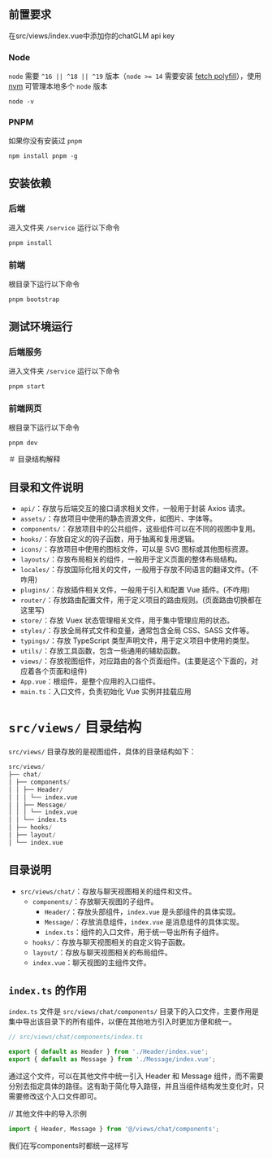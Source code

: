 ## 前置要求

在src/views/index.vue中添加你的chatGLM api key

### Node

`node` 需要 `^16 || ^18 || ^19` 版本（`node >= 14` 需要安装 [fetch polyfill](https://github.com/developit/unfetch#usage-as-a-polyfill)），使用 [nvm](https://github.com/nvm-sh/nvm) 可管理本地多个 `node` 版本

```shell
node -v
```

### PNPM
如果你没有安装过 `pnpm`
```shell
npm install pnpm -g
```


## 安装依赖


### 后端

进入文件夹 `/service` 运行以下命令

```shell
pnpm install
```

### 前端
根目录下运行以下命令
```shell
pnpm bootstrap
```

## 测试环境运行
### 后端服务

进入文件夹 `/service` 运行以下命令

```shell
pnpm start
```

### 前端网页
根目录下运行以下命令
```shell
pnpm dev
```

＃ 目录结构解释

## 目录和文件说明

- `api/`：存放与后端交互的接口请求相关文件，一般用于封装 Axios 请求。
- `assets/`：存放项目中使用的静态资源文件，如图片、字体等。
- `components/`：存放项目中的公共组件，这些组件可以在不同的视图中复用。
- `hooks/`：存放自定义的钩子函数，用于抽离和复用逻辑。
- `icons/`：存放项目中使用的图标文件，可以是 SVG 图标或其他图标资源。
- `layouts/`：存放布局相关的组件，一般用于定义页面的整体布局结构。
- `locales/`：存放国际化相关的文件，一般用于存放不同语言的翻译文件。(不咋用)
- `plugins/`：存放插件相关文件，一般用于引入和配置 Vue 插件。(不咋用)
- `router/`：存放路由配置文件，用于定义项目的路由规则。(页面路由切换都在这里写)
- `store/`：存放 Vuex 状态管理相关文件，用于集中管理应用的状态。
- `styles/`：存放全局样式文件和变量，通常包含全局 CSS、SASS 文件等。
- `typings/`：存放 TypeScript 类型声明文件，用于定义项目中使用的类型。
- `utils/`：存放工具函数，包含一些通用的辅助函数。
- `views/`：存放视图组件，对应路由的各个页面组件。(主要是这个下面的，对应着各个页面和组件)
- `App.vue`：根组件，是整个应用的入口组件。
- `main.ts`：入口文件，负责初始化 Vue 实例并挂载应用

# `src/views/` 目录结构

`src/views/` 目录存放的是视图组件，具体的目录结构如下：

```python
src/views/
├── chat/
│ ├── components/
│ │ ├── Header/
│ │ │ └── index.vue
│ │ ├── Message/
│ │ │ └── index.vue
│ │ └── index.ts
│ ├── hooks/
│ ├── layout/
│ └── index.vue
```

## 目录说明

- `src/views/chat/`：存放与聊天视图相关的组件和文件。
  - `components/`：存放聊天视图的子组件。
    - `Header/`：存放头部组件，`index.vue` 是头部组件的具体实现。
    - `Message/`：存放消息组件，`index.vue` 是消息组件的具体实现。
    - `index.ts`：组件的入口文件，用于统一导出所有子组件。
  - `hooks/`：存放与聊天视图相关的自定义钩子函数。
  - `layout/`：存放与聊天视图相关的布局组件。
  - `index.vue`：聊天视图的主组件文件。

## `index.ts` 的作用

`index.ts` 文件是 `src/views/chat/components/` 目录下的入口文件，主要作用是集中导出该目录下的所有组件，以便在其他地方引入时更加方便和统一。

```typescript
// src/views/chat/components/index.ts

export { default as Header } from './Header/index.vue';
export { default as Message } from './Message/index.vue';
```
通过这个文件，可以在其他文件中统一引入 Header 和 Message 组件，而不需要分别去指定具体的路径。这有助于简化导入路径，并且当组件结构发生变化时，只需要修改这个入口文件即可。

// 其他文件中的导入示例
```typescript
import { Header, Message } from '@/views/chat/components';
```

我们在写components时都统一这样写


